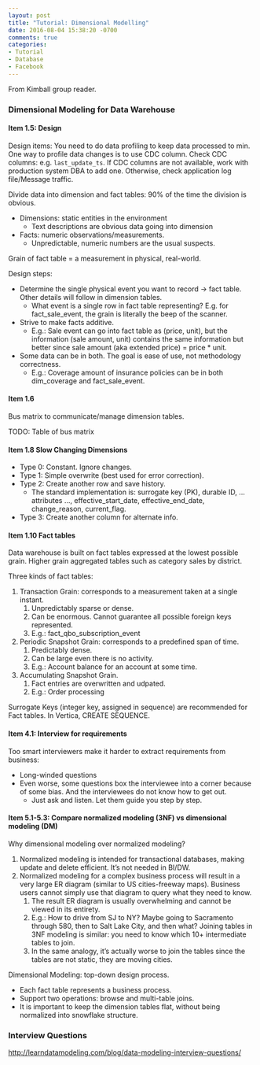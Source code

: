 ```yaml
---
layout: post
title: "Tutorial: Dimensional Modelling"
date: 2016-08-04 15:38:20 -0700
comments: true
categories: 
- Tutorial
- Database
- Facebook
---
```


From Kimball group reader.

<!--more-->

### Dimensional Modeling for Data Warehouse

#### Item 1.5: Design

Design items:
You need to do data profiling to keep data processed to min. One way to profile data changes is to use CDC column.
Check CDC columns: e.g. `last_update_ts`. If CDC columns are not available, work with production system DBA to add one.
Otherwise, check application log file/Message traffic.

Divide data into dimension and fact tables: 90% of the time the division is obvious.

* Dimensions: static entities in the environment
	* Text descriptions are obvious data going into dimension
* Facts: numeric observations/measurements.
	* Unpredictable, numeric numbers are the usual suspects.

Grain of fact table = a measurement in physical, real-world.

Design steps:

* Determine the single physical event you want to record -> fact table. Other details will follow in dimension tables.
	* What event is a single row in fact table representing? E.g. for fact_sale_event, the grain is literally the beep of the scanner.
* Strive to make facts additive.
	* E.g.: Sale event can go into fact table as (price, unit), but the information (sale amount, unit) contains the same information but better since sale amount (aka extended price) = price * unit.
* Some data can be in both. The goal is ease of use, not methodology correctness.
	* E.g.: Coverage amount of insurance policies can be in both dim_coverage and fact_sale_event. 

#### Item 1.6

Bus matrix to communicate/manage dimension tables.

TODO: Table of bus matrix

#### Item 1.8 Slow Changing Dimensions

* Type 0: Constant. Ignore changes.
* Type 1: Simple overwrite (best used for error correction).
* Type 2: Create another row and save history.
	* The standard implementation is: surrogate key (PK), durable ID, … attributes …, effective_start_date, effective_end_date, change_reason, current_flag.
* Type 3: Create another column for alternate info.

#### Item 1.10 Fact tables

Data warehouse is built on fact tables expressed at the lowest possible grain.
Higher grain aggregated tables such as category sales by district.

Three kinds of fact tables:

1. Transaction Grain: corresponds to a measurement taken at a single instant.
	1. Unpredictably sparse or dense.
	2. Can be enormous. Cannot guarantee all possible foreign keys represented.
	3. E.g.: fact_qbo_subscription_event
2. Periodic Snapshot Grain: corresponds to a predefined span of time.
	1. Predictably dense.
	2. Can be large even there is no activity.
	3. E.g.: Account balance for an account at some time.
3. Accumulating Snapshot Grain.
	1. Fact entries are overwritten and udpated.
	2. E.g.: Order processing

Surrogate Keys (integer key, assigned in sequence) are recommended for Fact tables.
In Vertica, CREATE SEQUENCE.

#### Item 4.1: Interview for requirements

Too smart interviewers make it harder to extract requirements from business:

* Long-winded questions
* Even worse, some questions box the interviewee into a corner because of some bias. And the interviewees do not know how to get out.
	* Just ask and listen. Let them guide you step by step.

#### Item 5.1-5.3: Compare normalized modeling (3NF) vs dimensional modeling (DM) 

Why dimensional modeling over normalized modeling?

1. Normalized modeling is intended for transactional databases, making update and delete efficient. It’s not needed in BI/DW.
2. Normalized modeling for a complex business process will result in a very large ER diagram (similar to US cities-freeway maps). Business users cannot simply use that diagram to query what they need to know.
	1. The result ER diagram is usually overwhelming and cannot be viewed in its entirety.
	2. E.g.: How to drive from SJ to NY? Maybe going to Sacramento through 580, then to Salt Lake City, and then what? Joining tables in 3NF modeling is similar: you need to know which 10+ intermediate tables to join.
	3. In the same analogy, it’s actually worse to join the tables since the tables are not static, they are moving cities.

Dimensional Modeling: top-down design process.

* Each fact table represents a business process.
* Support two operations: browse and multi-table joins.
* It is important to keep the dimension tables flat, without being normalized into snowflake structure.

### Interview Questions

http://learndatamodeling.com/blog/data-modeling-interview-questions/

